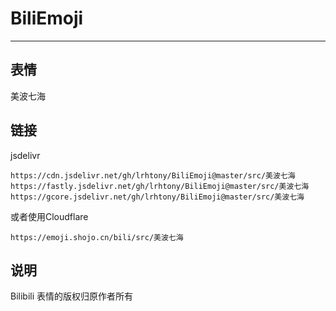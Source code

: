 # BiliEmoji
---
## 表情
美波七海
## 链接
jsdelivr
```
https://cdn.jsdelivr.net/gh/lrhtony/BiliEmoji@master/src/美波七海
https://fastly.jsdelivr.net/gh/lrhtony/BiliEmoji@master/src/美波七海
https://gcore.jsdelivr.net/gh/lrhtony/BiliEmoji@master/src/美波七海
```
或者使用Cloudflare
```
https://emoji.shojo.cn/bili/src/美波七海
```
## 说明
Bilibili 表情的版权归原作者所有
